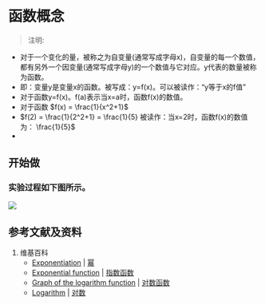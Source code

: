 # 函数概念

> 注明:
>  
- 对于一个变化的量，被称之为自变量(通常写成字母x)，自变量的每一个数值，都有另外一个因变量(通常写成字母y)的一个数值与它对应。y代表的数量被称为函数。
- 即：变量y是变量x的函数。被写成：y=f(x)。可以被读作：“y等于x的f值”
- 对于函数y=f(x)。f(a)表示当x=a时，函数f(x)的数值。 
- 对于函数 $f(x) =  \frac{1}{x^2+1}$
- $f(2) =  \frac{1}{2^2+1} = \frac{1}{5} 被读作：当x=2时，函数f(x)的数值为： \frac{1}{5}$
- 

## 开始做

### 实验过程如下图所示。
![](/images/函数和极限/初等函数/变量和函数/函数概念/1a1.jpg)

## 参考文献及资料

1. 维基百科
	- [Exponentiation](https://en.wikipedia.org/wiki/Exponentiation) | [幂](https://zh.wikipedia.org/wiki/幂) 
	- [Exponential function](https://en.wikipedia.org/wiki/Exponential_function) | [指数函数](https://zh.wikipedia.org/wiki/指数函数) 
	- [Graph of the logarithm function](https://en.wikipedia.org/wiki/Logarithm#Graph_of_the_logarithm_function) | [对数函数](https://zh.wikipedia.org/wiki/对数#对数函数) 
	- [Logarithm](https://en.wikipedia.org/wiki/Logarithm) | [对数](https://zh.wikipedia.org/wiki/对数) 
